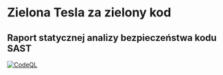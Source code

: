 # Zielona Tesla za zielony kod

## Raport statycznej analizy bezpieczeństwa kodu SAST

[![CodeQL](https://github.com/slonka/ing-pionteching/actions/workflows/codeql.yml/badge.svg)](https://github.com/slonka/ing-pionteching/actions/workflows/codeql.yml)
